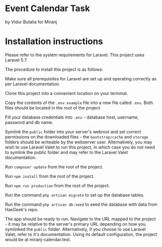 # Event Calendar Task
by Vidur Butalia for Miranj

# Installation instructions
Please refer to the system requirements for Laravel. This project uses Laravel 5.7.

The procedure to install this project is as follows:

Make sure all prerequisites for Laravel are set up and operating correctly as per Laravel documentation.

Clone this project into a convenient location on your terminal.

Copy the contents of the `.env.example` file into a new file called `.env`. 
Both files should be located in the root of the project.

Fill your database credentials into `.env` - database host, username, password and db name.

Symlink the `public` folder into your server's webroot and set correct permissions on the downloaded files -
the `bootstrap/cache` and `storage` folders should be writeable by the webserver user. 
Alternatively, you may wish to use Laravel Valet to run this project, 
in which case you do not need to symlink the public folder and may refer to the Laravel Valet documentation.

Run `composer update` from the root of the project.

Run `npm install` from the root of the project.

Run `npm run production` from the root of the project.

Run the command `php artisan migrate` to set up the database tables.

Run the command `php artisan db:seed` to seed the database with data from HasGeek's repo.

The app should be ready to run. Navigate to the URL mapped to the project - 
it may be relative to the server's primary URL depending on how you symlinked the `public` folder.
Alternatively, if you choose to use Laravel Valet, refer to it's documentation. 
Using its default configuration, the project would be at miranj-calendar.test.
